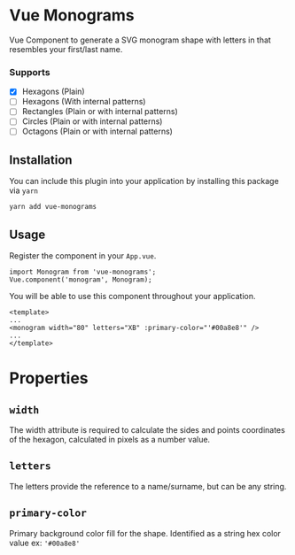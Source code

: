 # Vue Monograms

Vue Component to generate a SVG monogram shape with letters in that resembles your first/last name.

### Supports

- [x] Hexagons (Plain)
- [ ] Hexagons (With internal patterns)
- [ ] Rectangles (Plain or with internal patterns)
- [ ] Circles (Plain or with internal patterns)
- [ ] Octagons (Plain or with internal patterns)

## Installation

You can include this plugin into your application by installing this package via `yarn`

```sh
yarn add vue-monograms
```

## Usage

Register the component in your `App.vue`.

```vue
import Monogram from 'vue-monograms';
Vue.component('monogram', Monogram);
```

You will be able to use this component throughout your application.

```
<template>
...
<monogram width="80" letters="XB" :primary-color="'#00a8e8'" />
...
</template>
```

# Properties

## `width`

The width attribute is required to calculate the sides and points coordinates of the hexagon, calculated in pixels as a number value.

## `letters`

The letters provide the reference to a name/surname, but can be any string.

## `primary-color` 

Primary background color fill for the shape. Identified as a string hex color value ex: `'#00a8e8'`
